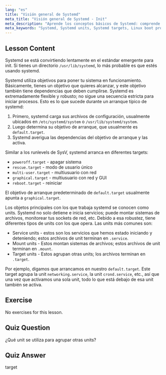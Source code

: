 ```yaml
---
lang: "es"
title: "Visión general de Systemd"
meta_title: "Visión general de Systemd - Init"
meta_description: "Aprende los conceptos básicos de Systemd: comprende las units, los targets y el proceso de arranque. Descubre cómo Systemd gestiona los servicios y los estados del sistema en Linux. ¡Comienza tu viaje!"
meta_keywords: "Systemd, Systemd units, Systemd targets, Linux boot process, Linux services, principiante, tutorial, guía"
---
```


## Lesson Content

Systemd se está convirtiendo lentamente en el estándar emergente para init. Si tienes un directorio `/usr/lib/systemd`, lo más probable es que estés usando systemd.

Systemd utiliza objetivos para poner tu sistema en funcionamiento. Básicamente, tienes un objetivo que quieres alcanzar, y este objetivo también tiene dependencias que deben cumplirse. Systemd es extremadamente flexible y robusto; no sigue una secuencia estricta para iniciar procesos. Esto es lo que sucede durante un arranque típico de systemd:

1. Primero, systemd carga sus archivos de configuración, usualmente ubicados en `/etc/systemd/system` o `/usr/lib/systemd/system`.
2. Luego determina su objetivo de arranque, que usualmente es `default.target`.
3. Systemd averigua las dependencias del objetivo de arranque y las activa.

Similar a los runlevels de SysV, systemd arranca en diferentes targets:

- `poweroff.target` - apagar sistema
- `rescue.target` - modo de usuario único
- `multi-user.target` - multiusuario con red
- `graphical.target` - multiusuario con red y GUI
- `reboot.target` - reiniciar

El objetivo de arranque predeterminado de `default.target` usualmente apunta a `graphical.target`.

Los objetos principales con los que trabaja systemd se conocen como units. Systemd no solo detiene e inicia servicios; puede montar sistemas de archivos, monitorear tus sockets de red, etc. Debido a esa robustez, tiene diferentes tipos de units con los que opera. Las units más comunes son:

- Service units - estos son los servicios que hemos estado iniciando y deteniendo; estos archivos de unit terminan en `.service`.
- Mount units - Estos montan sistemas de archivos; estos archivos de unit terminan en `.mount`.
- Target units - Estos agrupan otras units; los archivos terminan en `.target`.

Por ejemplo, digamos que arrancamos en nuestro `default.target`. Este target agrupa la unit `networking.service`, la unit `crond.service`, etc., así que una vez que activamos una sola unit, todo lo que está debajo de esa unit también se activa.

## Exercise

No exercises for this lesson.

## Quiz Question

¿Qué unit se utiliza para agrupar otras units?

## Quiz Answer

target
